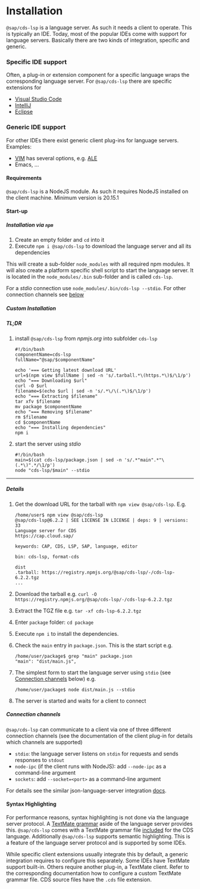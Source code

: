 # Installation

`@sap/cds-lsp` is a language server. As such it needs a client to operate. This is typically an IDE. 
Today, most of the popular IDEs come with support for language servers. Basically there are two kinds of integration, specific and generic.

### Specific IDE support
Often, a plug-in or extension component for a specific language wraps the corresponding language server. For `@sap/cds-lsp` there are specific extensions for
- [Visual Studio Code](https://cap.cloud.sap/docs/get-started/tools#vscode)
- [IntelliJ](https://github.com/cap-js/cds-intellij)
- [Eclipse](https://cap.cloud.sap/docs/get-started/tools#eclipse)
### Generic IDE support
For other IDEs there exist generic client plug-ins for language servers. Examples:
  - [VIM](https://www.vim.org/) has several options, e.g. [ALE](https://github.com/dense-analysis/ale)
  - Emacs, ...

#### Requirements
`@sap/cds-lsp` is a NodeJS module. As such it requires NodeJS installed on the client machine. Minimum version is 20.15.1

#### Start-up

##### Installation via `npm`

1) Create an empty folder and `cd` into it
2) Execute `npm i @sap/cds-lsp` to download the language server and all its dependencies

This will create a sub-folder `node_modules` with all required npm modules.
It will also create a platform specific shell script to start the language server.
It is located in the `node_modules/.bin` sub-folder and is called `cds-lsp`. 

For a _stdio_ connection use `node_modules/.bin/cds-lsp --stdio`.
For other connection channels see [below](#connection-channels) 

##### Custom Installation

##### TL;DR 
1. install `@sap/cds-lsp` from _npmjs.org_ into subfolder `cds-lsp`

   ```
   #!/bin/bash
   componentName=cds-lsp
   fullName="@sap/$componentName"
   
   echo '=== Getting latest download URL'
   url=$(npm view $fullName | sed -n 's/.tarball.*\(https.*\)$/\1/p')
   echo "=== Downloading $url"
   curl -O $url
   filename=$(echo $url | sed -n 's/.*\/\(.*\)$/\1/p')
   echo "=== Extracting $filename"
   tar xfv $filename
   mv package $componentName
   echo "=== Removing $filename"
   rm $filename
   cd $componentName
   echo "=== Installing dependencies"
   npm i
   ```

2. start the server using _stdio_
   ```
   #!/bin/bash
   main=$(cat cds-lsp/package.json | sed -n 's/.*"main".*"\(.*\)".*/\1/p')
   node "cds-lsp/$main" --stdio 
   ```


----
##### Details

1) Get the download URL for the tarball with `npm view @sap/cds-lsp`. E.g.

   ```
   /home/user$ npm view @sap/cds-lsp
   @sap/cds-lsp@6.2.2 | SEE LICENSE IN LICENSE | deps: 9 | versions: 33
   Language server for CDS
   https://cap.cloud.sap/

   keywords: CAP, CDS, LSP, SAP, language, editor

   bin: cds-lsp, format-cds

   dist
   .tarball: https://registry.npmjs.org/@sap/cds-lsp/-/cds-lsp-6.2.2.tgz
   ...
   ```

2) Download the tarball e.g. `curl -O https://registry.npmjs.org/@sap/cds-lsp/-/cds-lsp-6.2.2.tgz`
3) Extract the TGZ file e.g. `tar -xf cds-lsp-6.2.2.tgz`
4) Enter `package` folder: `cd package`
5) Execute `npm i` to install the dependencies.
6) Check the `main` entry in `package.json`. This is the start script e.g.
   
   ```
   /home/user/package$ grep "main" package.json
   "main": "dist/main.js",
   ```
   
7) The simplest form to start the language server using `stdio` (see [Connection channels](#connection-channels) below) e.g.

   ```
   /home/user/package$ node dist/main.js --stdio
   ```
   
8) The server is started and waits for a client to connect

##### Connection channels

`@sap/cds-lsp` can communicate to a client via one of three different connection channels (see the documentation of the client plug-in for details which channels are supported)
- `stdio`: the language server listens on `stdin` for requests and sends responses to `stdout`
- `node-ipc` (if the client runs with NodeJS): add `--node-ipc` as a command-line argument
- `sockets`: add `--socket=<port>` as a command-line argument

For details see the similar json-language-server integration [docs](https://github.com/vscode-langservers/vscode-json-languageserver#integrate).

#### Syntax Highlighting
For performance reasons, syntax highlighting is not done via the language server protocol.
A [TextMate grammar](https://macromates.com/manual/en/language_grammars) aside of the language server provides this.
`@sap/cds-lsp` comes with a TextMate grammar file [included](../syntaxes/cds.tmLanguage.json) for the CDS language.
Additionally `@sap/cds-lsp` supports semantic highlighting. This is a feature of the language server protocol and is supported by some IDEs.

While specific client extensions usually integrate this by default, a generic integration requires to configure this separately.
Some IDEs have TextMate support built-in. Others require another plug-in, a TextMate client. 
Refer to the corresponding documentation how to configure a custom TextMate grammar file. CDS source files have the `.cds` file extension. 
